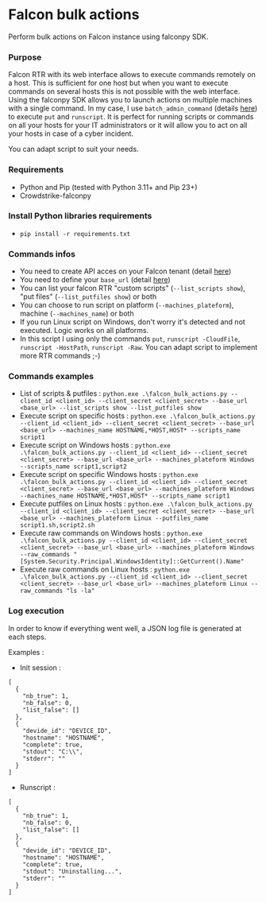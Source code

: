 # Falcon bulk actions
Perform bulk actions on Falcon instance using falconpy SDK.

### Purpose
Falcon RTR with its web interface allows to execute commands remotely on a host. This is sufficient for one host but when you want to execute commands on several hosts this is not possible with the web interface.
Using the falconpy SDK allows you to launch actions on multiple machines with a single command.
In my case, I use ```batch_admin_command``` (details [here](https://www.falconpy.io/Service-Collections/Real-Time-Response-Admin.html?highlight=batch_admin_command#batchadmincmd)) to execute ```put``` and ```runscript```. It is perfect for running scripts or commands on all your hosts for your IT administrators or it will allow you to act on all your hosts in case of a cyber incident.

You can adapt script to suit your needs.

### Requirements
- Python and Pip (tested with Python 3.11+ and Pip 23+)
- Crowdstrike-falconpy

### Install Python libraries requirements
- ```pip install -r requirements.txt```

### Commands infos

- You need to create API acces on your Falcon tenant (detail [here](https://www.crowdstrike.com/blog/tech-center/get-access-falcon-apis/))
- You need to define your ```base_url``` (detail [here](https://www.falconpy.io/Usage/Environment-Configuration.html#base-url))
- You can list your falcon RTR "custom scripts" (```--list_scripts show```), "put files" (```--list_putfiles show```) or both
- You can choose to run script on platform (```--machines_plateform```), machine (```--machines_name```) or both
- If you run Linux script on Windows, don't worry it's detected and not executed. Logic works on all platforms.
- In this script I using only the commands ```put```, ```runscript -CloudFile```, ```runscript -HostPath```, ```runscript -Raw```. You can adapt script to implement more RTR commands ;-)

### Commands examples
- List of scripts & putfiles : 
```python.exe .\falcon_bulk_actions.py --client_id <client_id> --client_secret <client_secret> --base_url <base_url> --list_scripts show --list_putfiles show```
- Execute script on specific hosts : 
```python.exe .\falcon_bulk_actions.py --client_id <client_id> --client_secret <client_secret> --base_url <base_url> --machines_name HOSTNAME,*HOST,HOST* --scripts_name script1```
- Execute script on Windows hosts : 
```python.exe .\falcon_bulk_actions.py --client_id <client_id> --client_secret <client_secret> --base_url <base_url> --machines_plateform Windows --scripts_name script1,script2```
- Execute script on specific Windows hosts :
```python.exe .\falcon_bulk_actions.py --client_id <client_id> --client_secret <client_secret> --base_url <base_url> --machines_plateform Windows --machines_name HOSTNAME,*HOST,HOST* --scripts_name script1```
- Execute putfiles on Linux hosts :
```python.exe .\falcon_bulk_actions.py --client_id <client_id> --client_secret <client_secret> --base_url <base_url> --machines_plateform Linux --putfiles_name script1.sh,script2.sh```
- Execute raw commands on Windows hosts : 
```python.exe .\falcon_bulk_actions.py --client_id <client_id> --client_secret <client_secret> --base_url <base_url> --machines_plateform Windows --raw_commands "[System.Security.Principal.WindowsIdentity]::GetCurrent().Name"```
- Execute raw commands on Linux hosts :
```python.exe .\falcon_bulk_actions.py --client_id <client_id> --client_secret <client_secret> --base_url <base_url> --machines_plateform Linux --raw_commands "ls -la"```

### Log execution
In order to know if everything went well, a JSON log file is generated at each steps.

Examples :
- Init session : 
```
[
  {
    "nb_true": 1,
    "nb_false": 0,
    "list_false": []
  },
  {
    "devide_id": "DEVICE_ID",
    "hostname": "HOSTNAME",
    "complete": true,
    "stdout": "C:\\",
    "stderr": ""
  }
]
```

- Runscript :
```
[
  {
    "nb_true": 1,
    "nb_false": 0,
    "list_false": []
  },
  {
    "devide_id": "DEVICE_ID",
    "hostname": "HOSTNAME",
    "complete": true,
    "stdout": "Uninstalling...",
    "stderr": ""
  }
]
```
